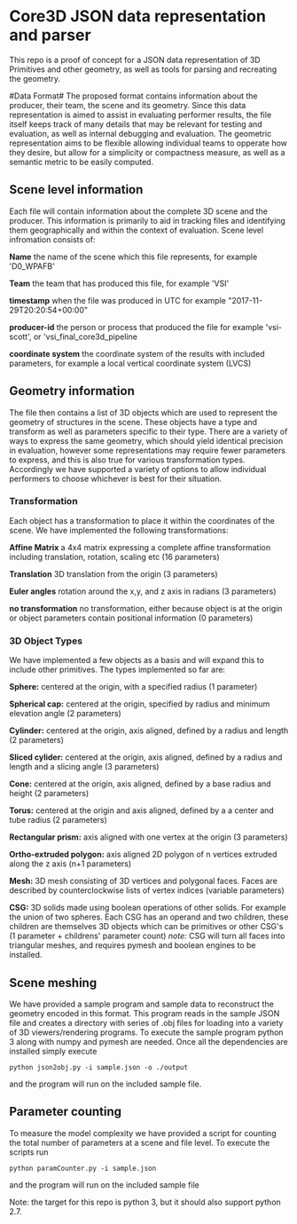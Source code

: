 # Core3D JSON data representation and parser #
This repo is a proof of concept for a JSON data representation of 3D Primitives and other geometry, as well as tools for parsing and recreating the geometry.

#Data Format#
The proposed format contains information about the producer, their team, the scene and its geometry. Since this data representation is aimed to assist in evaluating performer results, the file itself keeps track of many details that may be relevant for testing and evaluation, as well as internal debugging and evaluation. The geometric representation aims to be flexible allowing individual teams to opperate how they desire, but allow for a simplicity or compactness measure, as well as a semantic metric to be easily computed.

## Scene level information ##
Each file will contain information about the complete 3D scene and the producer. This information is primarily to aid in tracking files and identifying them geographically and within the context of evaluation.
Scene level infromation consists of:

**Name** the name of the scene which this file represents, for example 'D0_WPAFB'

**Team** the team that has produced this file, for example 'VSI'

**timestamp**  when the file was produced in UTC for example "2017-11-29T20:20:54+00:00"

**producer-id** the person or process that produced the file for example 'vsi-scott', or 'vsi\_final\_core3d\_pipeline

**coordinate system** the coordinate system of the results with included parameters, for example a local vertical coordinate system (LVCS)

## Geometry information ##
The file then contains a list of 3D objects which are used to represent the geometry of structures in the scene. These objects have a type and transform as well as parameters specific to their type. There are a variety of ways to express the same geometry, which should yield identical precision in evaluation, however some representations may require fewer parameters to express, and this is also true for various transformation types. Accordingly we have supported a variety of options to allow individual performers to choose whichever is best for their situation.
### Transformation ###
Each object has a transformation to place it within the coordinates of the scene. We have implemented the following transformations:

**Affine Matrix** a 4x4 matrix expressing a complete affine transformation including translation, rotation, scaling etc (16 parameters)

**Translation** 3D translation from the origin (3 parameters)

**Euler angles** rotation around the x,y, and z axis in radians (3 parameters)

**no transformation** no transformation, either because object is at the origin or object parameters contain positional information (0 parameters)

### 3D Object Types ###
We have implemented a few objects as a basis and will expand this to include other primitives. The types implemented so far are:

**Sphere:** centered at the origin, with a specified radius (1 parameter)

**Spherical cap:** centered at the origin, specified by radius and minimum elevation angle (2 parameters)

**Cylinder:** centered at the origin, axis aligned, defined by a radius and length (2 parameters)

**Sliced cylider:** centered at the origin, axis aligned, defined by a radius and length and a slicing angle (3 parameters)

**Cone:** centered at the origin, axis aligned, defined by a base radius and height (2 parameters)

**Torus:** centered at the origin and axis aligned, defined by a a center and tube radius (2 parameters)

**Rectangular prism:** axis aligned with one vertex at the origin (3 parameters)

**Ortho-extruded polygon:** axis aligned 2D polygon of n vertices extruded along the z axis (n+1 parameters)

**Mesh:** 3D mesh consisting of 3D vertices and polygonal faces. Faces are described by counterclockwise lists of vertex indices (variable parameters)

**CSG:** 3D solids made using boolean operations of other solids. For example the union of two spheres. Each CSG has an operand and two children, these children are themselves 3D objects which can be primitives or other CSG's (1 parameter + childrens' parameter count) _note:_ CSG will turn all faces into triangular meshes, and requires pymesh and boolean engines to be installed.

## Scene meshing ##
We have provided a sample program and sample data to reconstruct the geometry encoded in this format. This program reads in the sample JSON file and creates a directory with series of .obj files for loading into a variety of 3D viewers/rendering programs. To execute the sample program python 3 along with numpy and pymesh are needed. Once all the dependencies are installed simply execute

```
python json2obj.py -i sample.json -o ./output
```

and the program will run on the included sample file.


## Parameter counting ##
To measure the model complexity we have provided a script for counting the total number of parameters at a scene and file level. To execute the scripts run

```
python paramCounter.py -i sample.json
```
and the program will run on the included sample file


Note: the target for this repo is python 3, but it should also support python 2.7.